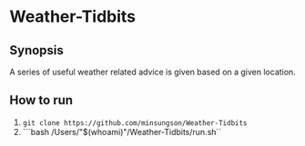 # Weather-Tidbits

## Synopsis
A series of useful weather related advice is given based on a given location.

## How to run
1. ```git clone https://github.com/minsungson/Weather-Tidbits```
2. ```bash /Users/"$(whoami)"/Weather-Tidbits/run.sh``
